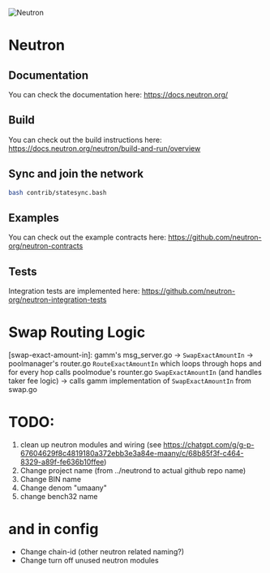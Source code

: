 ![Neutron](https://github.com/neutron-org/neutron-docs/blob/1db1e92098c915ae8ad4defc0bd30ef549175201/static/img/neutron_wide_logo.png)

# Neutron

## Documentation

You can check the documentation here: https://docs.neutron.org/

## Build

You can check out the build instructions here: https://docs.neutron.org/neutron/build-and-run/overview

## Sync and join the network

```bash
bash contrib/statesync.bash
```

## Examples

You can check out the example contracts here: https://github.com/neutron-org/neutron-contracts

## Tests

Integration tests are implemented here: https://github.com/neutron-org/neutron-integration-tests

# Swap Routing Logic

[swap-exact-amount-in]:
gamm's msg_server.go -> `SwapExactAmountIn` -> poolmanager's router.go `RouteExactAmountIn` which loops through hops and for every hop calls poolmodue's rounter.go `SwapExactAmountIn` (and handles taker fee logic) -> calls gamm implementation of `SwapExactAmountIn` from swap.go

# TODO:

1. clean up neutron modules and wiring (see https://chatgpt.com/g/g-p-67604629f8c4819180a372ebb3e3a84e-maany/c/68b85f3f-c464-8329-a89f-fe636b10ffee)
2. Change project name (from ../neutrond to actual github repo name)
3. Change BIN name
4. Change denom "umaany"
5. change bench32 name

# and in config

- Change chain-id (other neutron related naming?)
- Change turn off unused neutron modules
